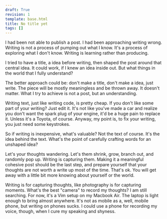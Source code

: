 ```yaml
---
draft: True
revision: 1
template: base.html
title: No title yet
tags: []
---
```


I had been not able to publish a post. I had been approaching writing wrong. Writing is not a process of pumping out what I know. It's a process of exploring what I don't know. Writing is learning rather than producing.

I tried to have a title, a idea before writing, then shaped the post around that central idea. It could work, if I knew an idea inside out. But what things in the world that I fully understand?

The better approach could be: don't make a title, don't make a idea, just write. The piece will be mostly meaningless and be thrown away. It doesn't matter. What I try to achieve is not a post, but an understanding.

Writing text, just like writing code, is pretty cheap. If you don't like some part of your writing? Just edit it. It's not like you've made a car and realize you don't want the spark plug of your engine, it'd be a huge pain to replace it. Unless it's a Toyota, of course. Anyway, my point is, to fix your writing, you just need some keystrokes.

So if writing is inexpensive, what's valuable? Not the text of course. It's the idea behind the text. What's the point of carefully crafting words for an unshaped idea?

Let's your thoughts wandering. Let's them shrink, grow, branch out, and randomly pop up. Writing is capturing them. Making it a meaningful cohesive post should be the last step, and prepare yourself that your thoughts are not worth a write up most of the time. That's ok. You will get away with a little bit more knowing about yourself or the world.

Writing is for capturing thoughts, like photography is for capturing moments. What's the best "camera" to record my thoughts? I am still searching. For now, it's a Vim setup on my Macbook Air. The laptop is light enough to bring almost anywhere. It's not as mobile as a, well, mobile phone, but writing on phones sucks. I could use a phone for recording my voice, though, when I cure my speaking and shyness.
